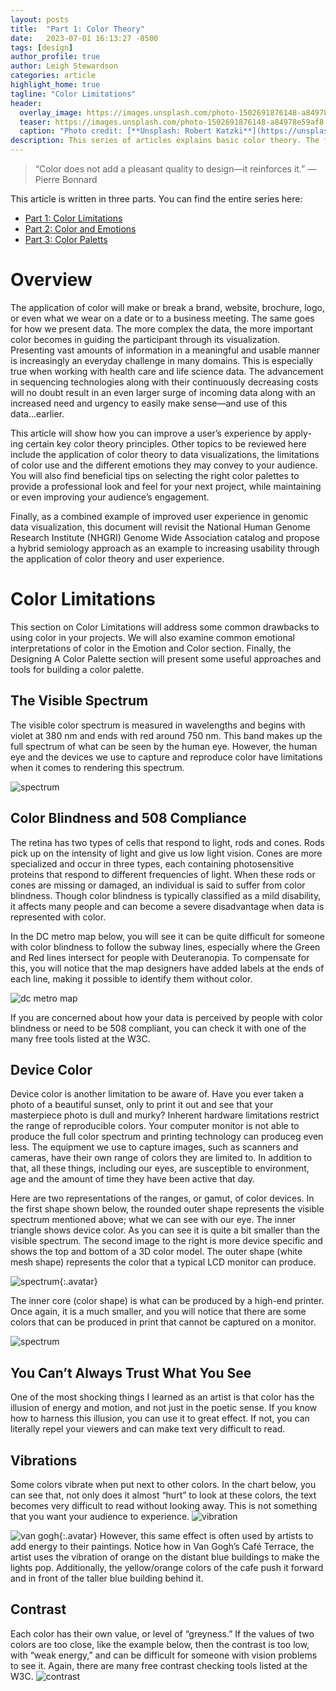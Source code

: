 ```yaml
---
layout: posts
title:  "Part 1: Color Theory"
date:   2023-07-01 16:13:27 -0500
tags: [design]
author_profile: true
author: Leigh Stewardson
categories: article
highlight_home: true
tagline: "Color Limitations"
header:
  overlay_image: https://images.unsplash.com/photo-1502691876148-a84978e59af8
  teaser: https://images.unsplash.com/photo-1502691876148-a84978e59af8
  caption: "Photo credit: [**Unsplash: Robert Katzki**](https://unsplash.com/@ro_ka)"
description: This series of articles explains basic color theory. The first post explores color limitations.
---
```


>“Color does not add a pleasant quality to design—it reinforces it.”
— Pierre Bonnard

This article is written in three parts. You can find the entire series here:
* [Part 1: Color Limitations]()
* [Part 2: Color and Emotions]()
* [Part 3: Color Paletts]()

# Overview
The application of color will make or break a brand, website, brochure, logo, or even what we wear on a date or to a business meeting. The same goes for how we present data. The more complex the data, the more important color becomes in guiding the participant through its visualization.
Presenting vast amounts of information in a meaningful and usable manner is increasingly an everyday challenge in many domains. This is especially true when working with health care and life science data. The advancement in sequencing technologies along with their continuously decreasing costs will no doubt result in an even larger surge of incoming data along with an increased need and urgency to easily make sense—and use of this data...earlier.

This article will show how you can improve a user’s experience by apply-
ing certain key color theory principles. Other topics to be reviewed here include the application of color theory to data visualizations, the limitations of color use and the different emotions they may convey to your audience.
You will also find beneficial tips on selecting the right color palettes to provide a professional look and feel for your next project, while maintaining or even improving your audience’s engagement.

Finally, as a combined example of improved user experience in genomic data visualization, this document will revisit the National Human Genome Research Institute (NHGRI) Genome Wide Association catalog and propose a hybrid semiology approach as an example to increasing usability through the application of color theory and user experience.

# Color Limitations
This section on Color Limitations will address some common drawbacks to using color in your projects. We will also examine common emotional interpretations of color in the Emotion and Color section. Finally, the Designing A Color Palette section will present some useful approaches and tools for building a color palette.

## The Visible Spectrum
The visible color spectrum is measured in wavelengths and begins with violet at 380 nm and ends with red around 750 nm. This band makes up the full spectrum of what can be seen by the human eye. However, the human eye and the devices we use to capture and reproduce color have limitations when it comes to rendering this spectrum.

![spectrum](https://placehold.co/400)

## Color Blindness and 508 Compliance
The retina has two types of cells that respond to light, rods and cones. Rods pick up on the intensity of light and give
us low light vision. Cones are more specialized and occur in three types, each containing photosensitive proteins that respond to different frequencies of light. When these rods or cones are missing or damaged, an individual is said to suffer from color blindness. Though color blindness is typically classified as a mild disability, it affects many people and can become a severe disadvantage when data is represented with color.

In the DC metro map below, you will see it can be quite difficult for someone with color blindness to follow the subway lines, especially where the Green and Red lines intersect for people with Deuteranopia. To compensate for this, you will notice that the map designers have added labels at the ends of each line, making it possible to identify them without color.

![dc metro map](https://placehold.co/400)

If you are concerned about how your data is perceived by people with color blindness or need to be 508 compliant, you can check it with one of the many free tools listed at the W3C.

## Device Color
Device color is another limitation to be aware of. Have you ever taken a photo of a beautiful sunset, only to print it out and see that your masterpiece photo is dull and murky?
Inherent hardware limitations restrict the range
of reproducible colors. Your computer monitor is not able to produce the full color spectrum and printing technology can produceg even less. The equipment we use to capture images, such as scanners and cameras, have their own range of colors they are limited to. In addition to that, all these things, including our eyes, are susceptible to environment, age and the amount of time they have been active that day.



Here are two representations of the ranges, or gamut, of color devices. In the first shape shown below, the rounded outer shape represents the visible spectrum mentioned above; what we can see with our eye. The inner triangle shows device color. As you can see it is quite a bit smaller than the visible spectrum. The second image to the right is more device specific and shows the top and bottom of a 3D color model. The outer shape (white mesh shape) represents the color that a typical LCD monitor can produce.

![spectrum](https://placehold.co/400){:.avatar} 

The inner core (color shape) is what can be produced by a high-end printer. Once again, it is a much smaller, and you will notice that there are some
colors that can be produced in print that cannot be captured on a monitor.

![spectrum](https://placehold.co/400) 


## You Can’t Always Trust What You See
One of the most shocking things I learned as an artist is that color has the illusion of energy and motion, and not just in the poetic sense. If you know how to harness this illusion, you can use it to great effect. If not, you can literally repel your viewers and can make text very difficult to read.

## Vibrations
Some colors vibrate when put next to other colors. In the chart below, you can see that, not only does it almost “hurt” to look at these colors, the text becomes very difficult to read without looking away. This is not something that you want your audience to experience.
![vibration](https://placehold.co/400)

![van gogh](https://placehold.co/400){:.avatar} 
However, this same effect is often used by artists to add energy to their paintings.
Notice how in Van Gogh’s Café Terrace, the artist uses the vibration of orange on the distant blue buildings to make the lights pop. Additionally, the yellow/orange colors
of the cafe push it forward and in front of the taller blue building behind it.

## Contrast
Each color has their own value, or level of “greyness.” If the values of two colors are too close, like the example below, then the contrast is too low, with
“weak energy,” and can be difficult for someone with vision problems to see it. Again, there are many free contrast checking tools listed at the W3C.
![contrast](https://placehold.co/400) 
